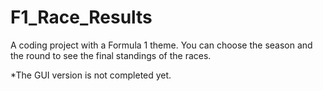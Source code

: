 # F1_Race_Results

A coding project with a Formula 1 theme. You can choose the season and the round to see the final standings of the races.

*The GUI version is not completed yet.
